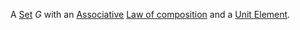 A [Set](../Sets/Set.md) $G$ with an [Associative](../Associativity.md) [Law of composition](../Law%20of%20composition.md) and a [Unit Element](../Unit%20Element.md).  
